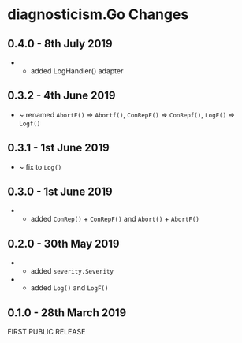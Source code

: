 # **diagnosticism.Go** Changes

## 0.4.0 - 8th July 2019

* + added LogHandler() adapter

## 0.3.2 - 4th June 2019

* ~ renamed ``AbortF()`` => ``Abortf()``, ``ConRepF()`` => ``ConRepf()``, ``LogF()`` => ``Logf()``

## 0.3.1 - 1st June 2019

* ~ fix to ``Log()``

## 0.3.0 - 1st June 2019

* + added ``ConRep()`` + ``ConRepF()`` and ``Abort()`` + ``AbortF()``

## 0.2.0 - 30th May 2019

* + added ``severity.Severity``
* + added ``Log()`` and ``LogF()``

## 0.1.0 - 28th March 2019

FIRST PUBLIC RELEASE

